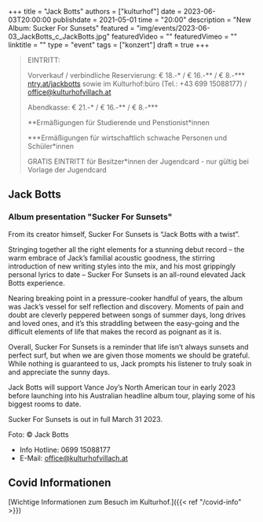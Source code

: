 +++
title = "Jack Botts"
authors = ["kulturhof"]
date = 2023-06-03T20:00:00
publishdate = 2021-05-01
time = "20:00"
description = "New Album: Sucker For Sunsets"
featured = "img/events/2023-06-03_JackBotts_c_JackBotts.jpg"
featuredVideo = ""
featuredVimeo = ""
linktitle = ""
type = "event"
tags = ["konzert"]
draft = true
+++

> EINTRITT: 
> 
> Vorverkauf / verbindliche Reservierung: € 18.-\* / € 16.-\*\* / € 8.-\*\*\* [ntry.at/jackbotts](https://ntry.at/jackbotts) sowie im Kulturhof:büro (Tel.: +43 699 15088177) / office@kulturhofvillach.at
>
> Abendkasse: € 21.-\* / € 16.-\*\* / € 8.-\*\*\*
> 
> \*\*Ermäßigungen für Studierende und Penstionist\*innen
> 
> \*\*\*Ermäßigungen für wirtschaftlich schwache Personen und Schüler\*innen
> 
> GRATIS EINTRITT für Besitzer\*innen der Jugendcard - nur gültig bei Vorlage der Jugendcard



## Jack Botts
### Album presentation "Sucker For Sunsets"

From its creator himself, Sucker For Sunsets is “Jack Botts with a twist”.

Stringing together all the right elements for a stunning debut record – the warm embrace of Jack’s familial acoustic goodness, the stirring introduction of new writing styles into the mix, and his most grippingly personal lyrics to date – Sucker For Sunsets is an all-round elevated Jack Botts experience.

Nearing breaking point in a pressure-cooker handful of years, the album was Jack’s vessel for self reflection and discovery. Moments of pain and doubt are cleverly peppered between songs of summer days, long drives and loved ones, and it’s this straddling between the easy-going and the difficult elements of life that makes the record as poignant as it is.

Overall, Sucker For Sunsets is a reminder that life isn’t always sunsets and perfect surf, but when we are given those moments we should be grateful. While nothing is guaranteed to us, Jack prompts his listener to truly soak in and appreciate the sunny days. 

Jack Botts will support Vance Joy’s North American tour in early 2023 before launching into his Australian headline album tour, playing some of his biggest rooms to date.

Sucker For Sunsets is out in full March 31 2023.

Foto: © Jack Botts


- Info Hotline: 0699 15088177 
- E-Mail: office@kulturhofvillach.at

## Covid Informationen 

[Wichtige Informationen zum Besuch im Kulturhof.]({{< ref "/covid-info" >}})

